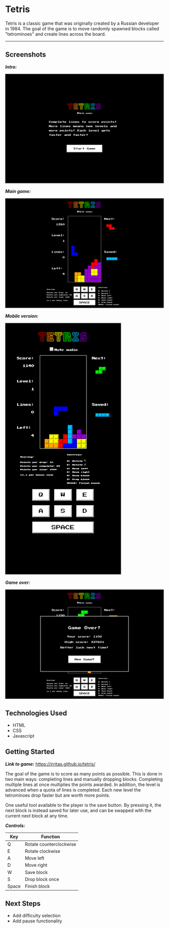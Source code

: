Tetris
======

Tetris is a classic game that was originally created by a Russian developer in 1984. The goal of the game is to move randomly spawned blocks called "tetrominoes" and create lines across the board.

___

Screenshots
-----------

**_Intro:_**

![](https://github.com/irritas/tetris/blob/master/images/intro.PNG "Intro Screen")

**_Main game:_**

![](https://github.com/irritas/tetris/blob/master/images/gamenormal.PNG "Main Game")

**_Mobile version:_**

![](https://github.com/irritas/tetris/blob/master/images/gamemobile.PNG "Mobile Vesion")

**_Game over:_**

![](https://github.com/irritas/tetris/blob/master/images/gameover.PNG "Game Over")


Technologies Used
-----------------

* HTML
* CSS
* Javascript


Getting Started
---------------

**_Link to game:_** https://irritas.github.io/tetris/

The goal of the game is to score as many points as possible. This is done in two main ways: completing lines and manually dropping blocks. Completing multiple lines at once multiplies the points awarded. In addition, the level is advanced when a quota of lines is completed. Each new level the tetrominoes drop faster but are worth more points.

One useful tool available to the player is the save button. By pressing it, the next block is instead saved for later use, and can be swapped with the current next block at any time.

**_Controls:_**

| Key   | Function                |
| ----- | ----------------------- |
| Q     | Rotate counterclockwise |
| E     | Rotate clockwise        |
| A     | Move left               |
| D     | Move right              |
| W     | Save block              |
| S     | Drop block once         |
| Space | Finish block            |


Next Steps
----------

* Add difficulty selection
* Add pause functionality